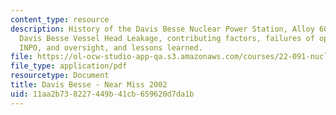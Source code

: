 ```yaml
---
content_type: resource
description: History of the Davis Besse Nuclear Power Station, Alloy 600 cracking,
  Davis Besse Vessel Head Leakage, contributing factors, failures of operator, NRC,
  INPO, and oversight, and lessons learned.
file: https://ol-ocw-studio-app-qa.s3.amazonaws.com/courses/22-091-nuclear-reactor-safety-spring-2008/11aa2b738227449b41cb659620d7da1b_MIT22_091S08_lec21.pdf
file_type: application/pdf
resourcetype: Document
title: Davis Besse - Near Miss 2002
uid: 11aa2b73-8227-449b-41cb-659620d7da1b
---
```

